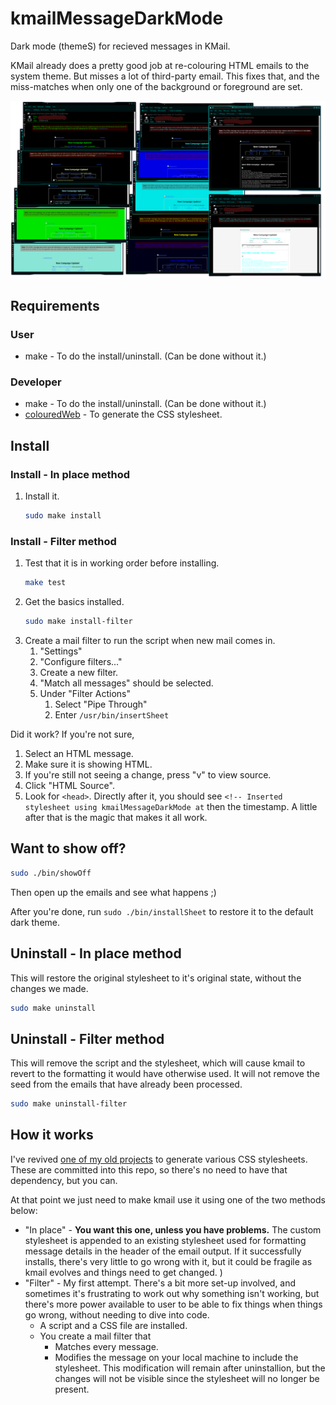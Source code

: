 # kmailMessageDarkMode

Dark mode (themeS) for recieved messages in KMail.

KMail already does a pretty good job at re-colouring HTML emails to the system theme. But misses a lot of third-party email. This fixes that, and the miss-matches when only one of the background or foreground are set.

![Screenshot showing different themes in action.](misc/kmailDarkExample.png)

## Requirements

### User

* make - To do the install/uninstall. (Can be done without it.)

### Developer

* make - To do the install/uninstall. (Can be done without it.)
* [colouredWeb](https://github.com/ksandom/colouredWeb) - To generate the CSS stylesheet.

## Install

### Install - In place method

1. Install it.
    ```bash
    sudo make install
    ```

### Install - Filter method

1. Test that it is in working order before installing.
    ```bash
    make test
    ```
1. Get the basics installed.
    ```bash
    sudo make install-filter
    ```
1. Create a mail filter to run the script when new mail comes in.
    1. "Settings"
    1. "Configure filters..."
    1. Create a new filter.
    1. "Match all messages" should be selected.
    1. Under "Filter Actions"
        1. Select "Pipe Through"
        1. Enter `/usr/bin/insertSheet`


Did it work? If you're not sure,

1. Select an HTML message.
1. Make sure it is showing HTML.
1. If you're still not seeing a change, press "v" to view source.
1. Click "HTML Source".
1. Look for `<head>`. Directly after it, you should see `<!-- Inserted stylesheet using kmailMessageDarkMode at` then the timestamp. A little after that is the magic that makes it all work.

## Want to show off?

```bash
sudo ./bin/showOff
```

Then open up the emails and see what happens ;)

After you're done, run `sudo ./bin/installSheet` to restore it to the default dark theme.

## Uninstall - In place method

This will restore the original stylesheet to it's original state, without the changes we made.

```bash
sudo make uninstall
```

## Uninstall - Filter method

This will remove the script and the stylesheet, which will cause kmail to revert to the formatting it would have otherwise used. It will not remove the seed from the emails that have already been processed.

```bash
sudo make uninstall-filter
```

## How it works

I've revived [one of my old projects](https://github.com/ksandom/colouredWeb) to generate various CSS stylesheets. These are committed into this repo, so there's no need to have that dependency, but you can.

At that point we just need to make kmail use it using one of the two methods below:

* "In place" - **You want this one, unless you have problems.** The custom stylesheet is appended to an existing stylesheet used for formatting message details in the header of the email output. If it successfully installs, there's very little to go wrong with it, but it could be fragile as kmail evolves and things need to get changed. )
* "Filter" - My first attempt. There's a bit more set-up involved, and sometimes it's frustrating to work out why something isn't working, but there's more power available to user to be able to fix things when things go wrong, without needing to dive into code.
    * A script and a CSS file are installed.
    * You create a mail filter that
        * Matches every message.
        * Modifies the message on your local machine to include the stylesheet. This modification will remain after uninstallion, but the changes will not be visible since the stylesheet will no longer be present.
